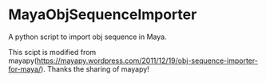 # MayaObjSequenceImporter
A python script to import obj sequence in Maya.

This scipt is modified from mayapy(https://mayapy.wordpress.com/2011/12/19/obj-sequence-importer-for-maya/). Thanks the sharing of mayapy!
